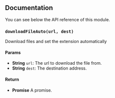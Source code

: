 ## Documentation

You can see below the API reference of this module.

### `downloadFileAuto(url, dest)`
Download files and set the extension automatically

#### Params

- **String** `url`: The url to download the file from.
- **String** `dest`: The destination address.

#### Return
- **Promise** A promise.

